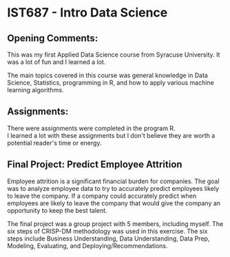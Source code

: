 # IST687 - Intro Data Science

## Opening Comments:
This was my first Applied Data Science course from Syracuse University.  It was a lot of fun and I learned a lot.

The main topics covered in this course was general knowledge in Data Science, Statistics, programming in R, and how to apply various machine learning algorithms.

## Assignments:
There were  assignments were completed in the program R.  
I learned a lot with these assignments but I don't believe they are worth a potential reader's time or energy.

## Final Project:  Predict Employee Attrition
Employee attrition is a significant financial burden for companies.  The goal was to analyze employee data to try to accurately predict employees likely to leave the company.  If a company could accurately predict when employees are likely to leave the company that would give the company an opportunity to keep the best talent.

The final project was a group project with 5 members, including myself.  The six steps of CRISP-DM methodology was used in this exercise.  The six steps include Business Understanding, Data Understanding, Data Prep, Modeling, Evaluating, and Deploying/Recommendations.  











































































































